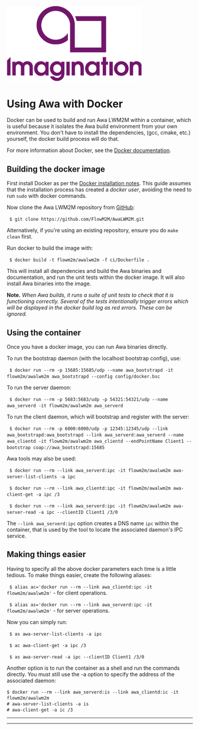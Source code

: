 ![](images/img.png)
----

# Using Awa with Docker

Docker can be used to build and run Awa LWM2M within a container, which is useful because it isolates the Awa build environment from your own environment. You don't have to install the dependencies, (gcc, cmake, etc.) yourself, the docker build process will do that.

For more information about Docker, see the [Docker documentation](https://docs.docker.com).

## Building the docker image

First install Docker as per the [Docker installation notes](https://docs.docker.com/engine/installation/). This guide assumes that the installation process has created a *docker user*, avoiding the need to run `sudo` with docker commands.

Now clone the Awa LWM2M repository from [GitHub](https://github.com/FlowM2M/AwaLWM2M):

``` $ git clone https://github.com/FlowM2M/AwaLWM2M.git```

Alternatively, if you're using an existing repository, ensure you do ```make clean``` first.

Run docker to build the image with:

``` $ docker build -t flowm2m/awalwm2m -f ci/Dockerfile .```

This will install all dependencies and build the Awa binaries and documentation, and run the unit tests within the docker image. It will also install Awa binaries into the image.

**Note.** *When Awa builds, it runs a suite of unit tests to check that it is functioning correctly. Several of the tests intentionally trigger errors which will be displayed in the docker build log as red errors. These can be ignored.*

## Using the container

Once you have a docker image, you can run Awa binaries directly.

To run the bootstrap daemon (with the localhost bootstrap config), use:

``` $ docker run --rm -p 15685:15685/udp --name awa_bootstrapd -it flowm2m/awalwm2m awa_bootstrapd --config config/docker.bsc```

To run the server daemon:

``` $ docker run --rm -p 5683:5683/udp -p 54321:54321/udp --name awa_serverd -it flowm2m/awalwm2m awa_serverd```

To run the client daemon, which will bootstrap and register with the server:

``` $ docker run --rm -p 6000:6000/udp -p 12345:12345/udp --link awa_bootstrapd:awa_bootstrapd --link awa_serverd:awa_serverd --name awa_clientd -it flowm2m/awalwm2m awa_clientd --endPointName Client1 --bootstrap coap://awa_bootstrapd:15685```

Awa tools may also be used:

``` $ docker run --rm --link awa_serverd:ipc -it flowm2m/awalwm2m awa-server-list-clients -a ipc```

``` $ docker run --rm --link awa_clientd:ipc -it flowm2m/awalwm2m awa-client-get -a ipc /3```

``` $ docker run --rm --link awa_serverd:ipc -it flowm2m/awalwm2m awa-server-read -a ipc --clientID Client1 /3/0```

The `--link awa_serverd:ipc` option creates a DNS name `ipc` within the container, that is used by the tool to locate the associated daemon's IPC service.

## Making things easier

Having to specify all the above docker parameters each time is a little tedious. To make things easier, create the following aliases:

``` $ alias ac='docker run --rm --link awa_clientd:ipc -it flowm2m/awalwm2m'``` - for client operations.  

``` $ alias as='docker run --rm --link awa_serverd:ipc -it flowm2m/awalwm2m'``` - for server operations.  

Now you can simply run:

``` $ as awa-server-list-clients -a ipc```

``` $ ac awa-client-get -a ipc /3```

``` $ as awa-server-read -a ipc --clientID Client1 /3/0```

Another option is to run the container as a shell and run the commands directly. You must still use the -a option to specify the address of the associated daemon:

```
$ docker run --rm --link awa_serverd:is --link awa_clientd:ic -it flowm2m/awalwm2m
# awa-server-list-clients -a is
# awa-client-get -a ic /3
```

----

----
